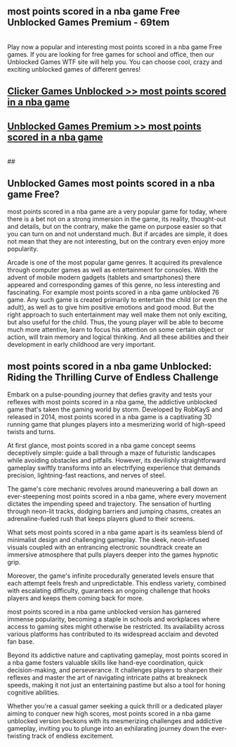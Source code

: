 ## most points scored in a nba game Free Unblocked Games Premium - 69tem <br>
<br>
Play now a popular and interesting most points scored in a nba game Free games. If you are looking for free games for school and office, then our Unblocked Games WTF site will help you. You can choose cool, crazy and exciting unblocked games of different genres!


##  [Clicker Games Unblocked >> most points scored in a nba game](http://freeplayer.one?title=most_points_scored_in_a_nba_game&ref=04)

##  [Unblocked Games Premium >> most points scored in a nba game](http://freeplayer.one?title=most_points_scored_in_a_nba_game&ref=04)
  <br>
  ##



## Unblocked Games most points scored in a nba game Free?

most points scored in a nba game are a very popular game for today, where there is a bet not on a strong immersion in the game, its reality, thought-out and details, but on the contrary, make the game on purpose easier so that you can turn on and not understand much. But if arcades are simple, it does not mean that they are not interesting, but on the contrary even enjoy more popularity.

Arcade is one of the most popular game genres. It acquired its prevalence through computer games as well as entertainment for consoles. With the advent of mobile modern gadgets (tablets and smartphones) there appeared and corresponding games of this genre, no less interesting and fascinating. For example most points scored in a nba game unblocked 76 game. Any such game is created primarily to entertain the child (or even the adult), as well as to give him positive emotions and good mood. But the right approach to such entertainment may well make them not only exciting, but also useful for the child. Thus, the young player will be able to become much more attentive, learn to focus his attention on some certain object or action, will train memory and logical thinking. And all these abilities and their development in early childhood are very important.

##  most points scored in a nba game Unblocked: Riding the Thrilling Curve of Endless Challenge

Embark on a pulse-pounding journey that defies gravity and tests your reflexes with most points scored in a nba game, the addictive unblocked game that's taken the gaming world by storm. Developed by RobKayS and released in 2014, most points scored in a nba game is a captivating 3D running game that plunges players into a mesmerizing world of high-speed twists and turns.

At first glance, most points scored in a nba game concept seems deceptively simple: guide a ball through a maze of futuristic landscapes while avoiding obstacles and pitfalls. However, its devilishly straightforward gameplay swiftly transforms into an electrifying experience that demands precision, lightning-fast reactions, and nerves of steel.

The game's core mechanic revolves around maneuvering a ball down an ever-steepening most points scored in a nba game, where every movement dictates the impending speed and trajectory. The sensation of hurtling through neon-lit tracks, dodging barriers and jumping chasms, creates an adrenaline-fueled rush that keeps players glued to their screens.

What sets most points scored in a nba game apart is its seamless blend of minimalist design and challenging gameplay. The sleek, neon-infused visuals coupled with an entrancing electronic soundtrack create an immersive atmosphere that pulls players deeper into the games hypnotic grip.

Moreover, the game's infinite procedurally generated levels ensure that each attempt feels fresh and unpredictable. This endless variety, combined with escalating difficulty, guarantees an ongoing challenge that hooks players and keeps them coming back for more.

most points scored in a nba game unblocked version has garnered immense popularity, becoming a staple in schools and workplaces where access to gaming sites might otherwise be restricted. Its availability across various platforms has contributed to its widespread acclaim and devoted fan base.

Beyond its addictive nature and captivating gameplay, most points scored in a nba game fosters valuable skills like hand-eye coordination, quick decision-making, and perseverance. It challenges players to sharpen their reflexes and master the art of navigating intricate paths at breakneck speeds, making it not just an entertaining pastime but also a tool for honing cognitive abilities.

Whether you're a casual gamer seeking a quick thrill or a dedicated player aiming to conquer new high scores, most points scored in a nba game unblocked version beckons with its mesmerizing challenges and addictive gameplay, inviting you to plunge into an exhilarating journey down the ever-twisting track of endless excitement.